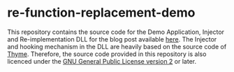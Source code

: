 # re-function-replacement-demo
This repository contains the source code for the Demo Application, Injector and Re-implementation DLL for the blog post available [here](https://everthessel.nl/2023/12/game-re-implementation-through-function-replacement/).
The Injector and hooking mechanism in the DLL are heavily based on the source code of [Thyme](https://github.com/TheAssemblyArmada/Thyme). Therefore, the source code provided in this repository is also licenced under the [GNU General Public License version 2](https://www.gnu.org/licenses/old-licenses/gpl-2.0.html) or later.